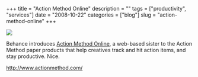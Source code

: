 +++
title = "Action Method Online"
description = ""
tags = ["productivity", "services"]
date = "2008-10-22"
categories = ["blog"]
slug = "action-method-online"
+++



  <div class="notebook-screenshot"><a href="http://www.actionmethod.com/"><img src="http://media.konigi.com/bluga/wt48ff71dc05870.jpg"/></a></div><p>Behance introduces <a href="http://www.actionmethod.com/">Action Method Online</a>, a web-based sister to the Action Method paper products that help creatives track and hit action items, and stay productive. Nice.</p>
    
  <a href="http://www.actionmethod.com/">http://www.actionmethod.com/</a>
